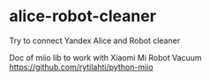 # alice-robot-cleaner
Try to connect Yandex Alice and Robot cleaner

Doc of miio lib to work with Xiaomi Mi Robot Vacuum
https://github.com/rytilahti/python-miio